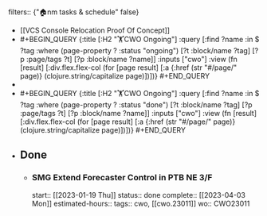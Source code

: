 filters:: {"🏠nm tasks & schedule" false}

- [[VCS Console Relocation Proof Of Concept]]
- #+BEGIN_QUERY
  {:title [:H2 "🏋️CWO Ongoing"]
   :query [:find ?name
         :in $ ?tag
         :where
         (page-property ? :status "ongoing")
         [?t :block/name ?tag]
         [?p :page/tags ?t]
         [?p :block/name ?name]]
   :inputs ["cwo"]
   :view (fn [result]
         [:div.flex.flex-col
          (for [page result]
            [:a {:href (str "#/page/" page)} (clojure.string/capitalize page)])])}
  #+END_QUERY
-
- #+BEGIN_QUERY
  {:title [:H2 "🏋️CWO Ongoing"]
   :query [:find ?name
         :in $ ?tag
         :where
         (page-property ? :status "done")
         [?t :block/name ?tag]
         [?p :page/tags ?t]
         [?p :block/name ?name]]
   :inputs ["cwo"]
   :view (fn [result]
         [:div.flex.flex-col
          (for [page result]
            [:a {:href (str "#/page/" page)} (clojure.string/capitalize page)])])}
  #+END_QUERY
- ## Done
	- ### SMG Extend Forecaster Control in PTB NE 3/F
	  start:: [[2023-01-19 Thu]] 
	  status:: done
	  complete:: [[2023-04-03 Mon]] 
	  estimated-hours::
	  tags:: cwo, [[cwo.23011]] 
	  wo:: CWO23011